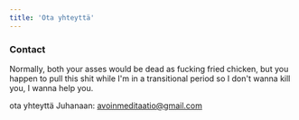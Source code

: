```yaml
---
title: 'Ota yhteyttä'
---
```


### <a name="yhteystiedot" />Contact

Normally, both your asses would be dead as fucking fried chicken, but you happen to pull this shit while I'm in a transitional period so I don't wanna kill you, I wanna help you.

ota yhteyttä Juhanaan: avoinmeditaatio@gmail.com

